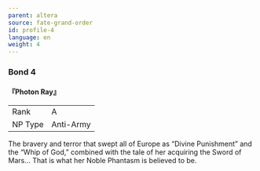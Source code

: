 ```yaml
---
parent: altera
source: fate-grand-order
id: profile-4
language: en
weight: 4
---
```


### Bond 4

#### 『Photon Ray』

<table>
  <tr><td>Rank</td><td>A</td></tr>
  <tr><td>NP Type</td><td>Anti-Army</td></tr>
</table>

The bravery and terror that swept all of Europe as “Divine Punishment” and the “Whip of God,” combined with the tale of her acquiring the Sword of Mars…
That is what her Noble Phantasm is believed to be.
